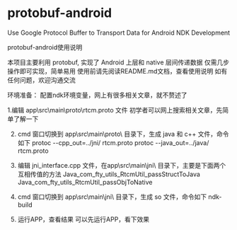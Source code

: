 # protobuf-android
Use Google Protocol Buffer to Transport Data for Android NDK Development

protobuf-android使用说明

本项目主要利用 protobuf, 实现了 Android 上层和 native 层间传递数据
仅需几步操作即可实现，简单易用
使用前请先阅读README.md文档，查看使用说明
如有任何问题，欢迎沟通交流

环境准备：
  配置ndk环境变量，网上有很多相关文章，就不赘述了

1.编辑 app\src\main\proto\rtcm.proto 文件
  初学者可以网上搜索相关文章，先简单了解一下

2. cmd 窗口切换到 app\src\main\proto\ 目录下，生成 java 和 c++ 文件，命令如下
  protoc --cpp_out=../jni/   rtcm.proto
  protoc --java_out=../java/ rtcm.proto

3. 编辑 jni_interface.cpp 文件，在app\src\main\jni\ 目录下，主要是下面两个互相传值的方法
  Java_com_fty_utils_RtcmUtil_passStructToJava
  Java_com_fty_utils_RtcmUtil_passObjToNative

4. cmd 窗口切换到 app\src\main\jni\ 目录下，生成 so 文件，命令如下
  ndk-build

5. 运行APP，查看结果
  可以先运行APP，看下效果
